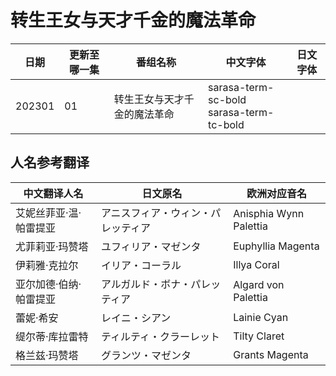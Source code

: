 # 转生王女与天才千金的魔法革命

日期 | 更新至哪一集 | 番组名称 | 中文字体 | 日文字体
---    | -------- | --- | --- | --- 
202301 | 01 | 转生王女与天才千金的魔法革命| sarasa-term-sc-bold <br/> sarasa-term-tc-bold | 

## 人名参考翻译

中文翻译人名 | 日文原名 | 欧洲对应音名 | 
--- | ---| ---
艾妮丝菲亚·温·帕雷提亚 | アニスフィア・ウィン・パレッティア | Anisphia Wynn Palettia
尤菲莉亚·玛赞塔 | ユフィリア・マゼンタ | Euphyllia Magenta
伊莉雅·克拉尔 | イリア・コーラル | Illya Coral
亚尔加德·伯纳·帕雷提亚 | アルガルド・ボナ・パレッティア | Algard von Palettia
蕾妮·希安 | レイニ・シアン | Lainie Cyan
缇尔蒂·库拉雷特 | ティルティ・クラーレット | Tilty Claret
格兰兹·玛赞塔 | グランツ・マゼンタ | Grants Magenta
